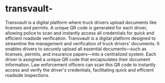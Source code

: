 # transvault-
Transvault is a digital platform where truck drivers upload documents like licenses and permits. A unique QR code is generated for each driver, allowing police to scan and instantly access all credentials for quick and efficient roadside verification.
Transvault is a digital platform designed to streamline the management and verification of truck drivers' documents. It enables drivers to securely upload all essential documents—such as licenses, permits, and insurance papers—into a centralized system. Each driver is assigned a unique QR code that encapsulates their document information. Law enforcement officers can scan this QR code to instantly access and verify the driver's credentials, facilitating quick and efficient roadside inspections.
